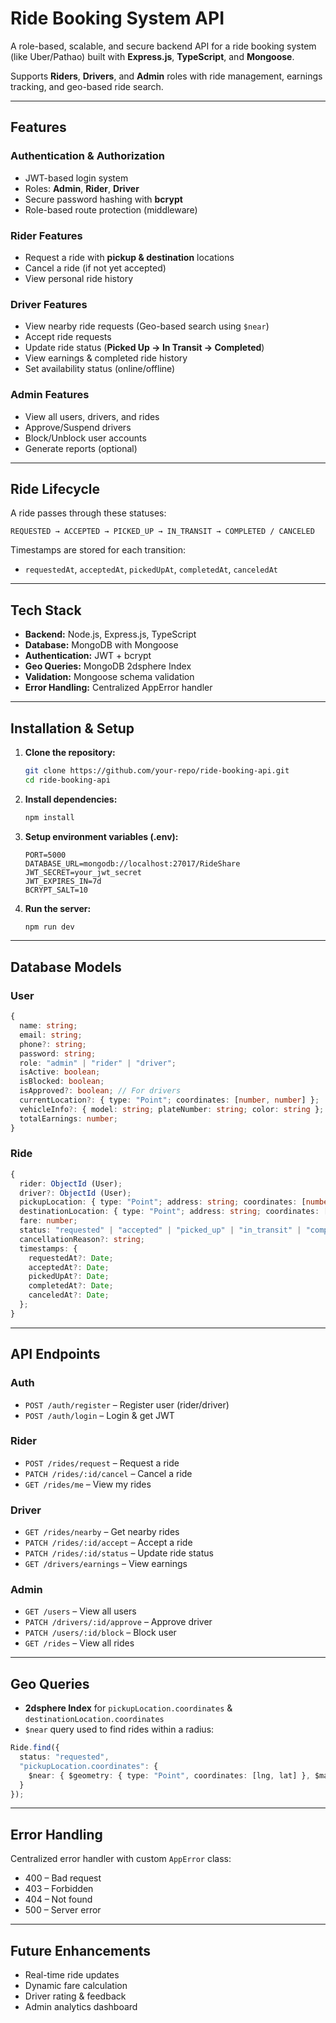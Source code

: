 
# **Ride Booking System API**

A role-based, scalable, and secure backend API for a ride booking system (like Uber/Pathao) built with **Express.js**, **TypeScript**, and **Mongoose**.

Supports **Riders**, **Drivers**, and **Admin** roles with ride management, earnings tracking, and geo-based ride search.

---

## **Features**

### **Authentication & Authorization**

* JWT-based login system
* Roles: **Admin**, **Rider**, **Driver**
* Secure password hashing with **bcrypt**
* Role-based route protection (middleware)

### **Rider Features**

* Request a ride with **pickup & destination** locations
* Cancel a ride (if not yet accepted)
* View personal ride history

### **Driver Features**

* View nearby ride requests (Geo-based search using `$near`)
* Accept ride requests
* Update ride status (**Picked Up → In Transit → Completed**)
* View earnings & completed ride history
* Set availability status (online/offline)

### **Admin Features**

* View all users, drivers, and rides
* Approve/Suspend drivers
* Block/Unblock user accounts
* Generate reports (optional)

---

## **Ride Lifecycle**

A ride passes through these statuses:

```
REQUESTED → ACCEPTED → PICKED_UP → IN_TRANSIT → COMPLETED / CANCELED
```

Timestamps are stored for each transition:

* `requestedAt`, `acceptedAt`, `pickedUpAt`, `completedAt`, `canceledAt`

---

## **Tech Stack**

* **Backend:** Node.js, Express.js, TypeScript
* **Database:** MongoDB with Mongoose
* **Authentication:** JWT + bcrypt
* **Geo Queries:** MongoDB 2dsphere Index
* **Validation:** Mongoose schema validation
* **Error Handling:** Centralized AppError handler

---

## **Installation & Setup**

1. **Clone the repository:**

   ```bash
   git clone https://github.com/your-repo/ride-booking-api.git
   cd ride-booking-api
   ```

2. **Install dependencies:**

   ```bash
   npm install
   ```

3. **Setup environment variables (.env):**

   ```env
   PORT=5000
   DATABASE_URL=mongodb://localhost:27017/RideShare
   JWT_SECRET=your_jwt_secret
   JWT_EXPIRES_IN=7d
   BCRYPT_SALT=10
   ```

4. **Run the server:**

   ```bash
   npm run dev
   ```

---

## **Database Models**

### **User**

```ts
{
  name: string;
  email: string;
  phone?: string;
  password: string;
  role: "admin" | "rider" | "driver";
  isActive: boolean;
  isBlocked: boolean;
  isApproved?: boolean; // For drivers
  currentLocation?: { type: "Point"; coordinates: [number, number] };
  vehicleInfo?: { model: string; plateNumber: string; color: string };
  totalEarnings: number;
}
```

### **Ride**

```ts
{
  rider: ObjectId (User);
  driver?: ObjectId (User);
  pickupLocation: { type: "Point"; address: string; coordinates: [number, number] };
  destinationLocation: { type: "Point"; address: string; coordinates: [number, number] };
  fare: number;
  status: "requested" | "accepted" | "picked_up" | "in_transit" | "completed" | "canceled";
  cancellationReason?: string;
  timestamps: {
    requestedAt?: Date;
    acceptedAt?: Date;
    pickedUpAt?: Date;
    completedAt?: Date;
    canceledAt?: Date;
  };
}
```

---

## **API Endpoints**

### **Auth**

* `POST /auth/register` – Register user (rider/driver)
* `POST /auth/login` – Login & get JWT

### **Rider**

* `POST /rides/request` – Request a ride
* `PATCH /rides/:id/cancel` – Cancel a ride
* `GET /rides/me` – View my rides

### **Driver**

* `GET /rides/nearby` – Get nearby rides
* `PATCH /rides/:id/accept` – Accept a ride
* `PATCH /rides/:id/status` – Update ride status
* `GET /drivers/earnings` – View earnings

### **Admin**

* `GET /users` – View all users
* `PATCH /drivers/:id/approve` – Approve driver
* `PATCH /users/:id/block` – Block user
* `GET /rides` – View all rides

---

## **Geo Queries**

* **2dsphere Index** for `pickupLocation.coordinates` & `destinationLocation.coordinates`
* `$near` query used to find rides within a radius:

```ts
Ride.find({
  status: "requested",
  "pickupLocation.coordinates": {
    $near: { $geometry: { type: "Point", coordinates: [lng, lat] }, $maxDistance: 50000 }
  }
});
```

---

## **Error Handling**

Centralized error handler with custom `AppError` class:

* 400 – Bad request
* 403 – Forbidden
* 404 – Not found
* 500 – Server error

---

## **Future Enhancements**

* Real-time ride updates
* Dynamic fare calculation
* Driver rating & feedback
* Admin analytics dashboard
